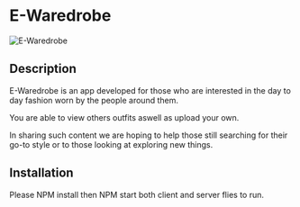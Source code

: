 # E-Waredrobe

![E-Waredrobe]()

## Description
E-Waredrobe is an app developed for those who are interested in the day to day fashion worn by the people around them.

You are able to view others outfits aswell as upload your own.

In sharing such content we are hoping to help those still searching for their go-to style or to those looking at exploring new things.

## Installation

Please NPM install then NPM start both client and server flies to run.


